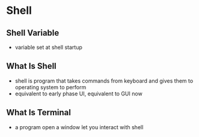 # Shell

## Shell Variable

- variable set at shell startup

## What Is Shell

- shell is program that takes commands from keyboard and gives them to operating system to perform
- equivalent to early phase UI, equivalent to GUI now

## What Is Terminal

- a program open a window let you interact with shell
